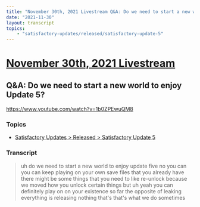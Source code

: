 ```yaml
---
title: "November 30th, 2021 Livestream Q&A: Do we need to start a new world to enjoy Update 5?"
date: "2021-11-30"
layout: transcript
topics:
    - "satisfactory-updates/released/satisfactory-update-5"
---
```

# [November 30th, 2021 Livestream](../2021-11-30.md)
## Q&A: Do we need to start a new world to enjoy Update 5?
https://www.youtube.com/watch?v=1b0ZPEwuQM8

### Topics
* [Satisfactory Updates > Released > Satisfactory Update 5](../topics/satisfactory-updates/released/satisfactory-update-5.md)

### Transcript

> uh do we need to start a new world to enjoy update five no you can you can keep playing on your own save files that you already have there might be some things that you need to like re-unlock because we moved how you unlock certain things but uh yeah you can definitely play on on your existence so far the opposite of leaking everything is releasing nothing that's that's what we do sometimes
